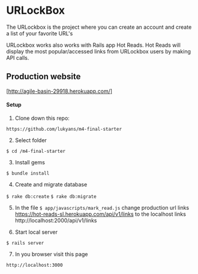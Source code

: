 # URLockBox

The URLockbox is the project where you can create an account and create a list of your favorite URL's

URLockbox works also works with Rails app Hot Reads. Hot Reads will display the most popular/accessed links from URLockbox users by making API calls.

## Production website

[http://agile-basin-29918.herokuapp.com/]

#### Setup

1. Clone down this repo:

`https://github.com/lukyans/m4-final-starter`

2. Select folder

`$ cd /m4-final-starter`

3. Install gems

`$ bundle install`

4. Create and migrate database

`$ rake db:create`
`$ rake db:migrate`

5. In the file `$ app/javascripts/mark_read.js` change production url links https://hot-reads-sl.herokuapp.com/api/v1/links to the localhost links http://localhost:2000/api/v1/links

6. Start local server

`$ rails server`

7. In you browser visit this page

`http://localhost:3000`
